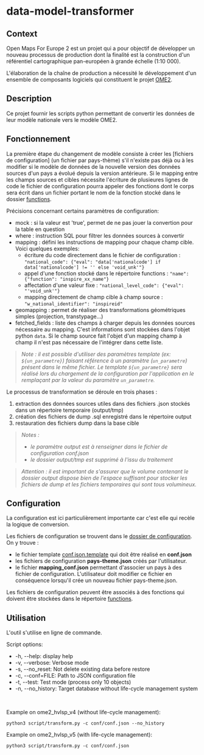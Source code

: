 # data-model-transformer


## Context

Open Maps For Europe 2 est un projet qui a pour objectif de développer un nouveau processus de production dont la finalité est la construction d'un référentiel cartographique pan-européen à grande échelle (1:10 000).

L'élaboration de la chaîne de production a nécessité le développement d'un ensemble de composants logiciels qui constituent le projet [OME2](https://github.com/openmapsforeurope2/OME2).


## Description

Ce projet fournir les scripts python permettant de convertir les données de leur modèle nationale vers le modèle OME2.


## Fonctionnement

La première étape du changement de modèle consiste à créer les [fichiers de configuration] (un fichier par pays-thème) s'il n'existe pas déjà ou à les modifier si le modèle de données de la nouvelle version des données sources d'un pays a évolué depuis la version antérieure.
Si le mapping entre les champs sources et cibles nécessite l'écriture de plusieures lignes de code le fichier de configuration pourra appeler des fonctions dont le corps sera écrit dans un fichier portant le nom de la fonction stocké dans le dossier [functions](https://github.com/openmapsforeurope2/data-model-transformer/tree/main/functions).

Précisions concernant certains paramètres de configuration:
- mock : si la valeur est 'true', permet de ne pas jouer la convertion pour la table en question
- where : instruction SQL pour filtrer les données sources à convertir
- mapping : défini les instructions de mapping pour chaque champ cible. Voici quelques exemples:
    - écriture du code directement dans le fichier de  configuration : `"national_code": {"eval": "data['nationalcode'] if data['nationalcode'] != '' else 'void_unk'"}`
    - appel d'une fonction stocké dans le répertoire functions : `"name": {"function": "inspire_xx_name"}`
    - affectation d'une valeur fixe : `"national_level_code": {"eval": "'void_unk'"}`
    - mapping directement de champ cible à champ source : `"w_national_identifier": "inspireid"`
- geomapping : permet de réaliser des transformations géométriques simples (projection, transtypage...)
- fetched_fields : liste des champs à charger depuis les données sources nécessaire au mapping. C'est informations sont stockées dans l'objet python `data`. Si le champ source fait l'objet d'un mapping champ à champ il n'est pas nécessaire de l'intégrer dans cette liste.

> _Note : il est possible d'utiliser des paramètres template (ex: `${un_parametre}`) faisant référence à un paramètre (`un_parametre`) présent dans le même fichier. Le template `${un_parametre}` sera réalisé lors du chargement de la configuration par l'application en le remplaçant par la valeur du paramètre `un_parametre`._

Le processus de transformation se déroule en trois phases :
1. extraction des données sources utiles dans des fichiers .json stockés dans un répertoire temporaire (output/tmp)
2. création des fichiers de dump .sql enregistré dans le répertoire output
3. restauration des fichiers dump dans la base cible

> _Notes :_
> - _le paramètre output est à renseigner dans le fichier de configuration conf.json_
> - _le dossier output/tmp est supprimé à l'issu du traitement_

> _Attention : il est important de s'assurer que le volume contenant le dossier output dispose bien de l'espace suffisant pour stocker les fichiers de dump et les fichiers temporaires qui sont tous volumineux._

## Configuration

La configuration est ici particulièrement importante car c'est elle qui recèle la logique de conversion.

Les fichiers de configuration se trouvent dans le [dossier de configuration](https://github.com/openmapsforeurope2/data-model-transformer/tree/main/conf). On y trouve :
- le fichier template [conf.json.template](https://github.com/openmapsforeurope2/data-model-transformer/blob/main/conf/conf.json.template) qui doit être réalisé en **conf.json**
- les fichiers de configuration **pays-theme.json** créés par l'utilisateur.
- le fichier **mapping_conf.json** permettant d'associer un pays à des fichier de configuration. L'utilisateur doit modifier ce fichier en conséquence lorsqu'il crée un nouveau fichier pays-theme.json.

Les fichiers de configuration peuvent être associés à des fonctions qui doivent être stockées dans le répertoire [functions](https://github.com/openmapsforeurope2/data-model-transformer/tree/main/functions).


## Utilisation

L'outil s'utilise en ligne de commande.

Script options:
* -h, --help: display help
* -v, --verbose: Verbose mode
* -s, --no_reset: Not delete existing data before restore
* -c, --conf=FILE: Path to JSON configuration file
* -t, --test: Test mode (process only 10 objects)
* -n, --no_history: Target database without life-cycle management system

<br>

Example on ome2_hvlsp_v4 (without life-cycle management):
~~~
python3 script/transform.py -c conf/conf.json --no_history
~~~

Example on ome2_hvlsp_v5 (with life-cycle management):
~~~
python3 script/transform.py -c conf/conf.json
~~~
 
